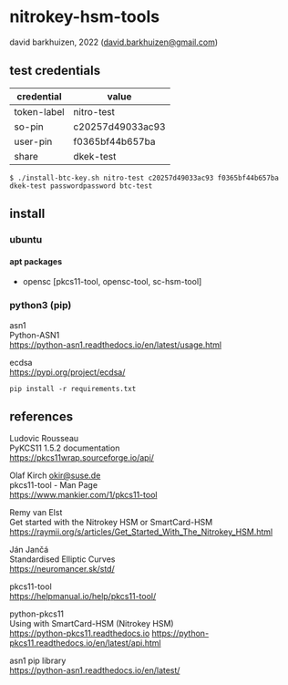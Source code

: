 # nitrokey-hsm-tools
david barkhuizen, 2022 (david.barkhuizen@gmail.com)    

## test credentials

credential|value
----------|-----
token-label|nitro-test
so-pin|c20257d49033ac93 
user-pin|f0365bf44b657ba 
share|dkek-test

    $ ./install-btc-key.sh nitro-test c20257d49033ac93 f0365bf44b657ba dkek-test passwordpassword btc-test

## install

### ubuntu

#### apt packages

- opensc [pkcs11-tool, opensc-tool, sc-hsm-tool]  

### python3 (pip)

asn1  
Python-ASN1  
https://python-asn1.readthedocs.io/en/latest/usage.html  

ecdsa  
https://pypi.org/project/ecdsa/  

    pip install -r requirements.txt

## references

Ludovic Rousseau  
PyKCS11 1.5.2 documentation  
https://pkcs11wrap.sourceforge.io/api/  

Olaf Kirch <okir@suse.de>  
pkcs11-tool - Man Page  
https://www.mankier.com/1/pkcs11-tool  

Remy van Elst  
Get started with the Nitrokey HSM or SmartCard-HSM  
https://raymii.org/s/articles/Get_Started_With_The_Nitrokey_HSM.html  

Ján Jančá  
Standardised Elliptic Curves  
https://neuromancer.sk/std/  

pkcs11-tool  
https://helpmanual.io/help/pkcs11-tool/  

python-pkcs11  
Using with SmartCard-HSM (Nitrokey HSM)  
https://python-pkcs11.readthedocs.io
https://python-pkcs11.readthedocs.io/en/latest/api.html

asn1 pip library  
https://python-asn1.readthedocs.io/en/latest/  
